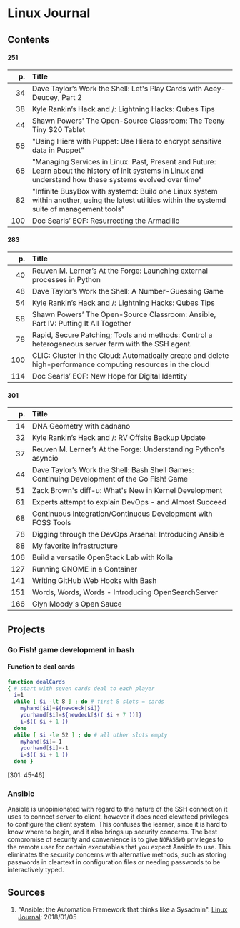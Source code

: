 # Linux Journal
## Contents
#### 251
p.    | Title
---:  | :---
34    | Dave Taylor’s Work the Shell: Let's Play Cards with Acey-Deucey, Part 2
38    | Kyle Rankin’s Hack and /: Lightning Hacks: Qubes Tips
44    | Shawn Powers' The Open-Source Classroom: The Teeny Tiny $20 Tablet
58    | "Using Hiera with Puppet: Use Hiera to encrypt sensitive data in Puppet"
68    | "Managing Services in Linux: Past, Present and Future: Learn about the history of init systems in Linux and understand how these systems evolved over time"
82    | "Infinite BusyBox with systemd: Build one Linux system within another, using the latest utilities within the systemd suite of management tools"
100   | Doc Searls’ EOF: Resurrecting the Armadillo
#### 283
p.    | Title
---:  | :---
40    | Reuven M. Lerner’s At the Forge: Launching external processes in Python
48    | Dave Taylor’s Work the Shell: A Number-Guessing Game
54    | Kyle Rankin’s Hack and /: Lightning Hacks: Qubes Tips
58    | Shawn Powers’ The Open-Source Classroom: Ansible, Part IV: Putting It All Together
78    | Rapid, Secure Patching; Tools and methods: Control a heterogeneous server farm with the SSH agent.
100   | CLIC: Cluster in the Cloud: Automatically create and delete high-performance computing resources in the cloud
114   | Doc Searls’ EOF: New Hope for Digital Identity 
#### 301
p.    | Title
---:  | :---
14    | DNA Geometry with cadnano
32    | Kyle Rankin’s Hack and /: RV Offsite Backup Update
37    | Reuven M. Lerner’s At the Forge: Understanding Python's asyncio
44    | Dave Taylor’s Work the Shell: Bash Shell Games: Continuing Development of the Go Fish! Game
51    | Zack Brown's diff-u: What's New in Kernel Development
61    | Experts attempt to explain DevOps - and Almost Succeed
68    | Continuous Integration/Continuous Development with FOSS Tools
78    | Digging through the DevOps Arsenal: Introducing Ansible
88    | My favorite infrastructure
106   | Build a versatile OpenStack Lab with Kolla
127   | Running GNOME in a Container
141   | Writing GitHub Web Hooks with Bash
151   | Words, Words, Words - Introducing OpenSearchServer
166   | Glyn Moody's Open Sauce
## Projects
### Go Fish! game development in bash
#### Function to deal cards
```sh
function dealCards
{ # start with seven cards deal to each player
  i=1
  while [ $i -lt 8 ] ; do # first 8 slots = cards
    myhand[$i]=${newdeck[$i]}
    yourhand[$i]=${newdeck[$(( $i + 7 ))]}
    i=$(( $i + 1 ))
  done
  while [ $i -le 52 ] ; do # all other slots empty
    myhand[$i]=-1
    yourhand[$i]=-1
    i=$(( $i + 1 ))
  done }
```
[301: 45-46]
### Ansible
Ansible is unopinionated with regard to the nature of the SSH connection it uses to connect server to client, however it does need elevateed privileges to configure the client system. This confuses the learner, since it is hard to know where to begin, and it also brings up security concerns. The best compromise of security and convenience is to give `NOPASSWD` privileges to the remote user for certain executables that you expect Ansible to use. This eliminates the security concerns with alternative methods, such as storing passwords in cleartext in configuration files or needing passwords to be interactively typed.
## Sources
1. "Ansible: the Automation Framework that thinks like a Sysadmin". [Linux Journal](https://www.linuxjournal.com/content/ansible-automation-framework-thinks-sysadmin): 2018/01/05
